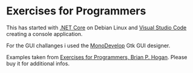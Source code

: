 # Exercises for Programmers

This has started with [.NET Core](https://www.microsoft.com/net/download) on Debian Linux and [Visual Studio Code](https://code.visualstudio.com/) creating a console application.

For the GUI challanges i used the [MonoDevelop](https://www.monodevelop.com/) Gtk GUI designer.

Examples taken from [Exercises for Programmers, Brian P. Hogan](https://www.amazon.de/Exercises-Programmers-Challenges-Develop-Coding/dp/1680501224/ref=sr_1_1/258-2226075-9455761?ie=UTF8&qid=1543253056&sr=8-1&keywords=exercises+for+programmers). Please buy it for additional infos.